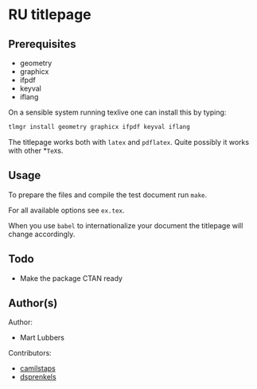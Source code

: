 # RU titlepage
## Prerequisites
- geometry
- graphicx
- ifpdf
- keyval
- iflang

On a sensible system running texlive one can install this by typing:
```sh
tlmgr install geometry graphicx ifpdf keyval iflang
```

The titlepage works both with `latex` and `pdflatex`. Quite possibly it works
with other \*`TeX`s.

## Usage
To prepare the files and compile the test document run `make`.

For all available options see `ex.tex`.

When you use `babel` to internationalize your document the titlepage will
change accordingly.

## Todo
- Make the package CTAN ready

## Author(s)
Author:

- Mart Lubbers

Contributors:

- [camilstaps](https://github.com/camilstaps)
- [dsprenkels](https://github.com/dsprenkels)
